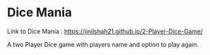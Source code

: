 # Dice Mania 
 Link to Dice Mania : https://jinilshah21.github.io/2-Player-Dice-Game/ <br>

 A two Player Dice game with players name and option to play again.
